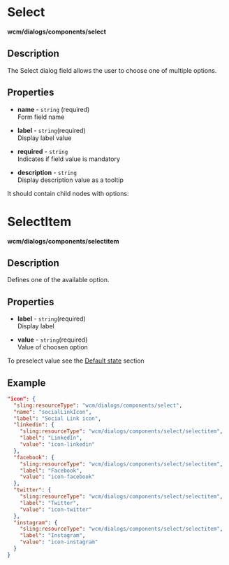 # Select

**wcm/dialogs/components/select**

## Description

The Select dialog field allows the user to choose one of multiple options.

## Properties

- **name** -  `string` (required)  
    Form field name

- **label** - `string`(required)  
    Display label value

- **required** - `string`  
    Indicates if field value is mandatory

- **description** - `string`  
    Display description value as a tooltip

It should contain child nodes with options:

# SelectItem

**wcm/dialogs/components/selectitem**

## Description

Defines one of the available option.

## Properties

- **label** - `string`(required)  
    Display label

- **value** - `string`(required)  
    Value of choosen option

To preselect value see the [Default state](../../dialogs#default_state) section

## Example

```json
"icon": {
  "sling:resourceType": "wcm/dialogs/components/select",
  "name": "socialLinkIcon",
  "label": "Social Link icon",
  "linkedin": {
    "sling:resourceType": "wcm/dialogs/components/select/selectitem",
    "label": "LinkedIn",
    "value": "icon-linkedin"
  },
  "facebook": {
    "sling:resourceType": "wcm/dialogs/components/select/selectitem",
    "label": "Facebook",
    "value": "icon-facebook"
  },
  "twitter": {
    "sling:resourceType": "wcm/dialogs/components/select/selectitem",
    "label": "Twitter",
    "value": "icon-twitter"
  },
  "instagram": {
    "sling:resourceType": "wcm/dialogs/components/select/selectitem",
    "label": "Instagram",
    "value": "icon-instagram"
  }
}
```
